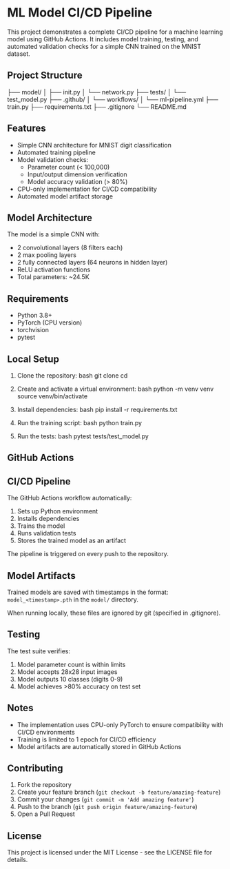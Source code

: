 # ML Model CI/CD Pipeline

This project demonstrates a complete CI/CD pipeline for a machine learning model using GitHub Actions. It includes model training, testing, and automated validation checks for a simple CNN trained on the MNIST dataset.

## Project Structure
├── model/
│ ├── init.py
│ └── network.py
├── tests/
│ └── test_model.py
├── .github/
│ └── workflows/
│ └── ml-pipeline.yml
├── train.py
├── requirements.txt
├── .gitignore
└── README.md
## Features

- Simple CNN architecture for MNIST digit classification
- Automated training pipeline
- Model validation checks:
  - Parameter count (< 100,000)
  - Input/output dimension verification
  - Model accuracy validation (> 80%)
- CPU-only implementation for CI/CD compatibility
- Automated model artifact storage

## Model Architecture

The model is a simple CNN with:
- 2 convolutional layers (8 filters each)
- 2 max pooling layers
- 2 fully connected layers (64 neurons in hidden layer)
- ReLU activation functions
- Total parameters: ~24.5K

## Requirements

- Python 3.8+
- PyTorch (CPU version)
- torchvision
- pytest

## Local Setup

1. Clone the repository:
bash
git clone <repository-url>
cd <repository-name>

2. Create and activate a virtual environment:
bash
python -m venv venv
source venv/bin/activate

3. Install dependencies:
bash
pip install -r requirements.txt

4. Run the training script:
bash
python train.py

5. Run the tests:
bash
pytest tests/test_model.py

## GitHub Actions


## CI/CD Pipeline

The GitHub Actions workflow automatically:
1. Sets up Python environment
2. Installs dependencies
3. Trains the model
4. Runs validation tests
5. Stores the trained model as an artifact

The pipeline is triggered on every push to the repository.

## Model Artifacts

Trained models are saved with timestamps in the format: `model_<timestamp>.pth` in the `model/` directory.  


When running locally, these files are ignored by git (specified in .gitignore).

## Testing

The test suite verifies:
1. Model parameter count is within limits
2. Model accepts 28x28 input images
3. Model outputs 10 classes (digits 0-9)
4. Model achieves >80% accuracy on test set

## Notes

- The implementation uses CPU-only PyTorch to ensure compatibility with CI/CD environments
- Training is limited to 1 epoch for CI/CD efficiency
- Model artifacts are automatically stored in GitHub Actions

## Contributing

1. Fork the repository
2. Create your feature branch (`git checkout -b feature/amazing-feature`)
3. Commit your changes (`git commit -m 'Add amazing feature'`)
4. Push to the branch (`git push origin feature/amazing-feature`)
5. Open a Pull Request

## License

This project is licensed under the MIT License - see the LICENSE file for details.